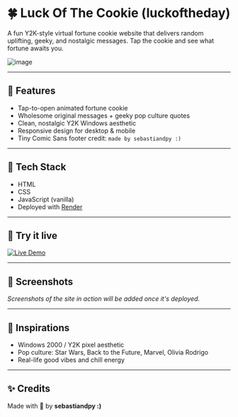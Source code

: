 # 🍀 Luck Of The Cookie (luckoftheday)

A fun Y2K-style virtual fortune cookie website that delivers random uplifting, geeky, and nostalgic messages. Tap the cookie and see what fortune awaits you.

![image](https://github.com/user-attachments/assets/e283e450-4687-4482-9654-4a667033a0ad)

---

## 🌟 Features

- Tap-to-open animated fortune cookie
- Wholesome original messages + geeky pop culture quotes
- Clean, nostalgic Y2K Windows aesthetic
- Responsive design for desktop & mobile
- Tiny Comic Sans footer credit: `made by sebastiandpy :)`

---

## 📁 Tech Stack

- HTML
- CSS
- JavaScript (vanilla)
- Deployed with [Render](https://render.com)

---

## 🚀 Try it live

[![Live Demo](https://img.shields.io/badge/View%20Website-Click%20Here-blue?style=for-the-badge&logo=render)](https://luckofthecookie.onrender.com/)

---

## 📸 Screenshots

_Screenshots of the site in action will be added once it's deployed._

---

## 🧠 Inspirations

- Windows 2000 / Y2K pixel aesthetic
- Pop culture: Star Wars, Back to the Future, Marvel, Olivia Rodrigo
- Real-life good vibes and chill energy

---

## ✨ Credits

Made with 💚 by **sebastiandpy :)**
